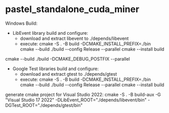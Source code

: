 # pastel_standalone_cuda_miner

Windows Build:

- LibEvent library build and configure:
  - download and extract libevent to ./depends/libevent
  - execute:
  cmake -S . -B build -DCMAKE_INSTALL_PREFIX=./bin
  cmake --build ./build --config Release --parallel
  cmake --install build

cmake --build ./build -DCMAKE_DEBUG_POSTFIX --parallel

- Google Test libraries build and configure:
  - download and extract gtest to ./depends/gtest
  - execute:
  cmake -S . -B build -DCMAKE_INSTALL_PREFIX=./bin
  cmake --build ./build --config Release --parallel
  cmake --install build

generate cmake project for Visual Studio 2022:
cmake -S . -B build-aux -G "Visual Studio 17 2022" -DLibEvent_ROOT="./depends/libevent/bin" -DGTest_ROOT="./depends/gtest/bin"

